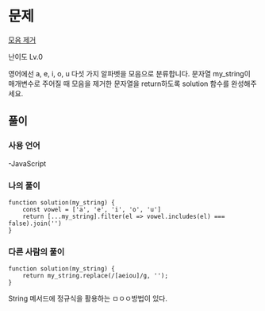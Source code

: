 # 문제

[모음 제거](https://school.programmers.co.kr/learn/courses/30/lessons/120849)

난이도 Lv.0

영어에선 a, e, i, o, u 다섯 가지 알파벳을 모음으로 분류합니다. 문자열 my_string이 매개변수로 주어질 때 모음을 제거한 문자열을 return하도록 solution 함수를 완성해주세요.

## 풀이

### 사용 언어

-JavaScript

### 나의 풀이

```
function solution(my_string) {
    const vowel = ['a', 'e', 'i', 'o', 'u']
    return [...my_string].filter(el => vowel.includes(el) === false).join('')
}
```

### 다른 사람의 풀이

```
function solution(my_string) {
    return my_string.replace(/[aeiou]/g, '');
}
```

String 메서드에 정규식을 활용하는 ㅁㅇㅇ방법이 있다.
